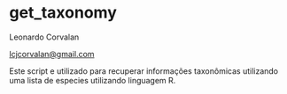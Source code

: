 # get_taxonomy
 
Leonardo Corvalan

lcjcorvalan@gmail.com

Este script e utilizado para recuperar informações taxonômicas utilizando uma lista de especies utilizando linguagem R.

